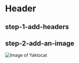 # Header 
## step-1-add-headers

## step-2-add-an-image

![Image of Yaktocat](https://octodex.github.com/images/yaktocat.png)


